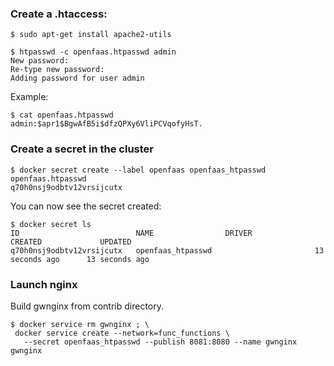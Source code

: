 ### Create a .htaccess:

```
$ sudo apt-get install apache2-utils
```

```
$ htpasswd -c openfaas.htpasswd admin
New password: 
Re-type new password: 
Adding password for user admin
```

Example:

```
$ cat openfaas.htpasswd 
admin:$apr1$BgwAfB5i$dfzQPXy6VliPCVqofyHsT.
```

### Create a secret in the cluster

```
$ docker secret create --label openfaas openfaas_htpasswd openfaas.htpasswd 
q70h0nsj9odbtv12vrsijcutx
```

You can now see the secret created:

```
$ docker secret ls
ID                          NAME                DRIVER              CREATED             UPDATED
q70h0nsj9odbtv12vrsijcutx   openfaas_htpasswd                       13 seconds ago      13 seconds ago
```

### Launch nginx

Build gwnginx from contrib directory. 

```
$ docker service rm gwnginx ; \
 docker service create --network=func_functions \
   --secret openfaas_htpasswd --publish 8081:8080 --name gwnginx gwnginx 
```


